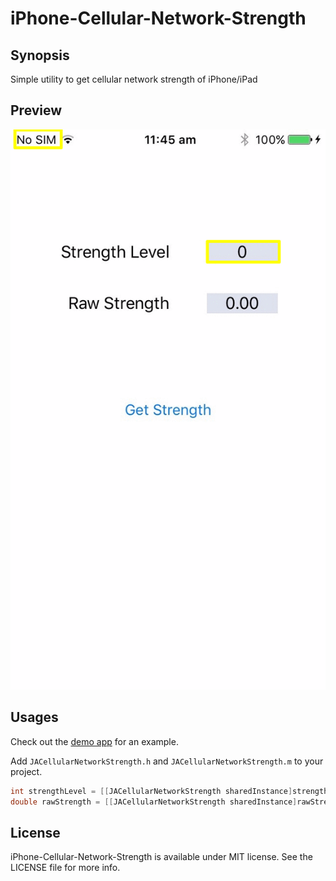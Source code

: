 # iPhone-Cellular-Network-Strength

## Synopsis

Simple utility to get cellular network strength of iPhone/iPad

## Preview
![iPhone-Cellular-Network-Strength](Previews/preview.gif)
## Usages
Check out the [demo app](https://github.com/jawadasif/iPhone-Cellular-Network-Strength/tree/master/DemoProject_Objective-C) for an example.

Add `JACellularNetworkStrength.h` and `JACellularNetworkStrength.m` to your project.

~~~objective-c
int strengthLevel = [[JACellularNetworkStrength sharedInstance]strengthLevel];
double rawStrength = [[JACellularNetworkStrength sharedInstance]rawStrength];
~~~

License
---
iPhone-Cellular-Network-Strength is available under MIT license. See the LICENSE file for more info.
